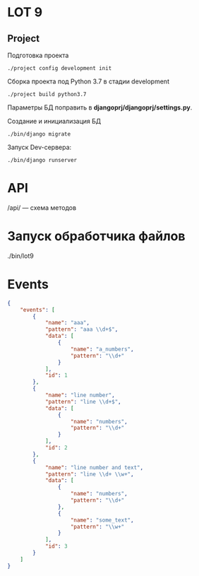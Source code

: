 # LOT 9

## Project

Подготовка проекта
```
./project config development init
```

Сборка проекта под Python 3.7 в стадии development
```
./project build python3.7
```

Параметры БД поправить в **djangoprj/djangoprj/settings.py**.

Создание и инициализация БД
```
./bin/django migrate
```

Запуск Dev-сервера:

```
./bin/django runserver
```


# API

/api/ — схема методов

# Запуск обработчика файлов

./bin/lot9


# Events

```json
{
    "events": [
        {
            "name": "aaa",
            "pattern": "aaa \\d+$",
            "data": [
                {
                    "name": "a_numbers",
                    "pattern": "\\d+"
                }
            ],
            "id": 1
        },
        {
            "name": "line number",
            "pattern": "line \\d+$",
            "data": [
                {
                    "name": "numbers",
                    "pattern": "\\d+"
                }
            ],
            "id": 2
        },
        {
            "name": "line number and text",
            "pattern": "line \\d+ \\w+",
            "data": [
                {
                    "name": "numbers",
                    "pattern": "\\d+"
                },
                {
                    "name": "some_text",
                    "pattern": "\\w+"
                }
            ],
            "id": 3
        }
    ]
}
```